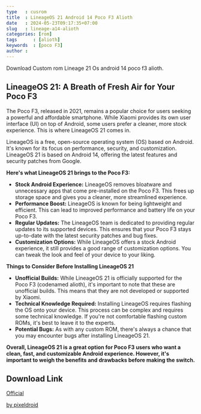 ```yaml
---
type   : cusrom
title  : LineageOS 21 Android 14 Poco F3 Alioth
date   : 2024-05-23T09:17:35+07:00
slug   : lineage-a14-alioth
categories: [rom]
tags      : [alioth]
keywords  : [poco F3]
author : 
---
```


Download Custom rom Lineage 21 Os android 14 poco f3 alioth.

## LineageOS 21: A Breath of Fresh Air for Your Poco F3

The Poco F3, released in 2021, remains a popular choice for users seeking a powerful and affordable smartphone.  While Xiaomi provides its own user interface (UI) on top of Android, some users prefer a cleaner, more stock experience. This is where LineageOS 21 comes in.

LineageOS is a free, open-source operating system (OS) based on Android. It's known for its focus on performance, security, and customization.  LineageOS 21 is based on Android 14, offering the latest features and security patches from Google.

**Here's what LineageOS 21 brings to the Poco F3:**

* **Stock Android Experience:**  LineageOS removes bloatware and unnecessary apps that come pre-installed on the Poco F3. This frees up storage space and gives you a cleaner, more streamlined experience.
* **Performance Boost:**  LineageOS is known for being lightweight and efficient. This can lead to improved performance and battery life on your Poco F3.
* **Regular Updates:**  The LineageOS team is dedicated to providing regular updates to its supported devices. This ensures that your Poco F3 stays up-to-date with the latest security patches and bug fixes.
* **Customization Options:**  While LineageOS offers a stock Android experience, it still provides a good range of customization options. You can tweak the look and feel of your device to your liking.

**Things to Consider Before Installing LineageOS 21**

* **Unofficial Builds:**  While LineageOS 21 is officially supported for the Poco F3 (codenamed alioth), it's important to note that these are unofficial builds. This means that they are not developed or supported by Xiaomi.
* **Technical Knowledge Required:**  Installing LineageOS requires flashing the OS onto your device. This process can be complex and requires some technical knowledge. If you're not comfortable flashing custom ROMs, it's best to leave it to the experts.
* **Potential Bugs:**  As with any custom ROM, there's always a chance that you may encounter bugs after installing LineageOS 21. 

**Overall, LineageOS 21 is a great option for Poco F3 users who want a clean, fast, and customizable Android experience. However, it's important to weigh the benefits and drawbacks before making the switch.**



## Download Link
[Official](https://t.me/wahyu6070files/209?single)

[by pixeldroid](https://xdaforums.com/t/closed-rom-unofficial-alioth-14-lineageos-21-0-for-poco-f3-mi-11x-redmi-k40.4667399/#post-89461593)
